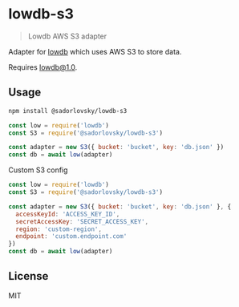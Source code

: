 # lowdb-s3

> Lowdb AWS S3 adapter

Adapter for [lowdb](https://github.com/typicode/lowdb) which uses AWS S3 to store data.

Requires [lowdb@1.0](https://github.com/typicode/lowdb/tree/v1.0.0).

## Usage

```bash
npm install @sadorlovsky/lowdb-s3
```

```js
const low = require('lowdb')
const S3 = require('@sadorlovsky/lowdb-s3')

const adapter = new S3({ bucket: 'bucket', key: 'db.json' })
const db = await low(adapter)
```

Custom S3 config

```js
const low = require('lowdb')
const S3 = require('@sadorlovsky/lowdb-s3')

const adapter = new S3({ bucket: 'bucket', key: 'db.json' }, {
  accessKeyId: 'ACCESS_KEY_ID',
  secretAccessKey: 'SECRET_ACCESS_KEY',
  region: 'custom-region',
  endpoint: 'custom.endpoint.com'
})
const db = await low(adapter)
```

## License

MIT
